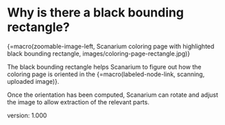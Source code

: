 # Why is there a black bounding rectangle?

{=macro(zoomable-image-left, Scanarium coloring page with highlighted black bounding rectangle, images/coloring-page-rectangle.jpg)}

The black bounding rectangle helps Scanarium to figure out how the coloring page is oriented in the {=macro(labeled-node-link, scanning, uploaded image)}.

Once the orientation has been computed, Scanarium can rotate and adjust the image to allow extraction of the relevant parts.


version: 1.000
